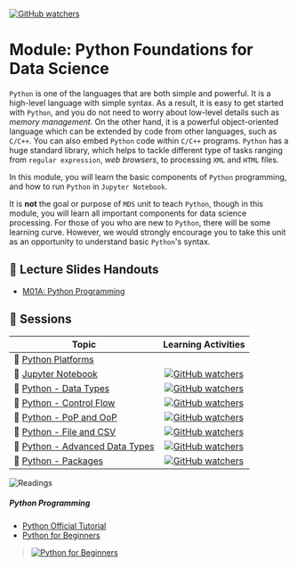 [![GitHub watchers](https://img.shields.io/badge/tulip--lab-Modern--Data--Science-brightgreen)](../README.md)


# Module: Python Foundations for Data Science

`Python` is one of the languages that are both simple and powerful. It is a high-level language with simple syntax. As a result, it is easy to get started with `Python`, and you do not need to worry about low-level details such as *memory management*. On the other hand, it is a powerful object-oriented language which can be extended by code from other languages, such as `C/C++`. You can also embed `Python` code within `C/C++` programs. `Python` has a huge standard library, which helps to tackle different type of tasks ranging from `regular expression`, *web browsers*, to processing `XML` and `HTML` files. 

In this module, you will learn the basic components of `Python` programming, and how to run `Python` in `Jupyter Notebook`. 

It is **not** the goal or purpose of `MDS` unit to teach `Python`, though in this module, you will learn all important components for data science processing. For those of you who are new to `Python`, there will be some learning curve. However, we would strongly encourage you to take this unit as an opportunity to understand basic `Python`'s syntax.


## :notebook_with_decorative_cover: Lecture Slides Handouts

- [M01A: Python Programming](https://github.com/tulip-lab/handouts/blob/main/mds/SIT742W02.pdf)  


## :microscope: Sessions

| Topic         | Learning Activities         |   
| ------------- |:-------------:|   
| :page_with_curl: [Python Platforms](M01A-Platforms.md) |  |
| :page_with_curl: [Jupyter Notebook](M01B-JupyterNotebook.md) |  [![GitHub watchers](https://img.shields.io/badge/MDS-Learning--Activity-yellow)](M01B-JupyterNotebook.md#Activity) |
| :page_with_curl: [Python - Data Types](M01C-DataTypes.md) | [![GitHub watchers](https://img.shields.io/badge/MDS-Learning--Activity-yellow)](M01C-DataTypes.md#Activity) |
| :page_with_curl: [Python - Control Flow](M01D-ControlFlow.md) | [![GitHub watchers](https://img.shields.io/badge/MDS-Learning--Activity-yellow)](M01D-ControlFlow.md#Activity) |
| :page_with_curl: [Python - PoP and OoP](M01E-POP-OOP.md) | [![GitHub watchers](https://img.shields.io/badge/MDS-Learning--Activity-yellow)](M01E-POP-OOP.md#Activity) |
| :page_with_curl: [Python - File and CSV](M01F-Files.md)| [![GitHub watchers](https://img.shields.io/badge/MDS-Learning--Activity-yellow)](M01F-Files.md#Activity) |
| :page_with_curl: [Python - Advanced Data Types](M01G-AdvDataTypes.md)  | [![GitHub watchers](https://img.shields.io/badge/MDS-Learning--Activity-yellow)](M01G-AdvDataTypes.md#Activity) | 
| :page_with_curl: [Python - Packages](M01H-Packages.md)  | [![GitHub watchers](https://img.shields.io/badge/MDS-Learning--Activity-yellow)](M01H-Packages.md#Activity) | [![GitHub watchers](https://img.shields.io/badge/SIT742-Prac--Class-orange)](../LabClasses/M01-Exercises.md)  |


![Readings](https://img.shields.io/badge/MDS-Readings-red)

##### Python Programming

- [Python Official Tutorial](https://docs.python.org/3/tutorial/)
- [Python for Beginners](https://www.youtube.com/channel/UCWv7vMbMWH4-V0ZXdmDpPBA)
> [![Python for Beginners](https://img.youtube.com/vi/_uQrJ0TkZlc/0.jpg)](https://www.youtube.com/channel/UCWv7vMbMWH4-V0ZXdmDpPBA
)

